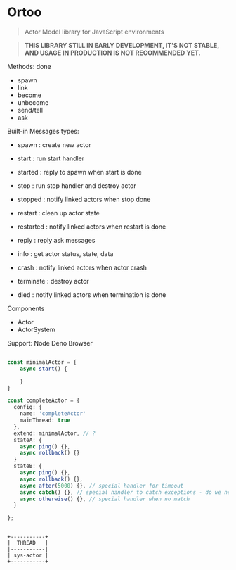 # Ortoo

> Actor Model library for JavaScript environments

> **THIS LIBRARY STILL IN EARLY DEVELOPMENT, IT'S NOT STABLE, AND USAGE IN PRODUCTION IS NOT RECOMMENDED YET.**

Methods: done

- spawn
- link
- become
- unbecome
- send/tell
- ask

Built-in Messages types:

- spawn : create new actor
- start : run start handler
- started : reply to spawn when start is done

- stop : run stop handler and destroy actor
- stopped : notify linked actors when stop done

- restart : clean up actor state
- restarted : notify linked actors when restart is done

- reply : reply ask messages

- info : get actor status, state, data

- crash : notify linked actors when actor crash

- terminate : destroy actor
- died : notify linked actors when termination is done

Components

- Actor
- ActorSystem

Support:
Node
Deno
Browser

```ts

const minimalActor = {
    async start() {

    }
}

const completeActor = {
  config: {
    name: 'completeActor'
    mainThread: true
  },
  extend: minimalActor, // ?
  stateA: {
    async ping() {},
    async rollback() {}
  }
  stateB: {
    async ping() {},
    async rollback() {},
    async after(5000) {}, // special handler for timeout
    async catch() {}, // special handler to catch exceptions - do we need that?
    async otherwise() {}, // special handler when no match
  }

};



```

```
+-----------+
|  THREAD   |
|-----------|
| sys-actor |
+-----------+
```
